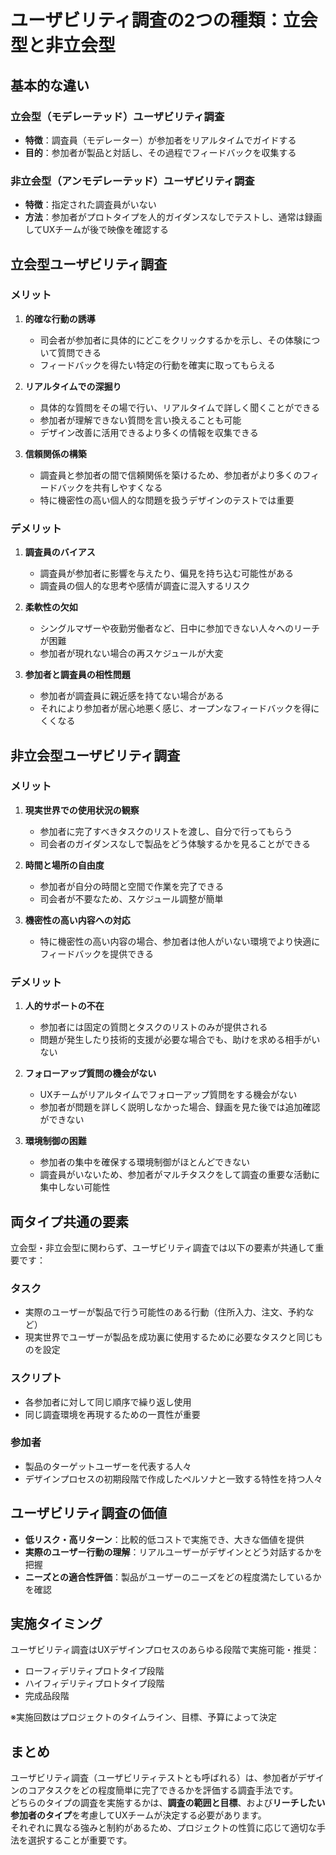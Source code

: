 # ユーザビリティ調査の2つの種類：立会型と非立会型

## 基本的な違い

### 立会型（モデレーテッド）ユーザビリティ調査
- **特徴**：調査員（モデレーター）が参加者をリアルタイムでガイドする
- **目的**：参加者が製品と対話し、その過程でフィードバックを収集する

### 非立会型（アンモデレーテッド）ユーザビリティ調査
- **特徴**：指定された調査員がいない
- **方法**：参加者がプロトタイプを人的ガイダンスなしでテストし、通常は録画してUXチームが後で映像を確認する

## 立会型ユーザビリティ調査

### メリット
1. **的確な行動の誘導**
   - 司会者が参加者に具体的にどこをクリックするかを示し、その体験について質問できる
   - フィードバックを得たい特定の行動を確実に取ってもらえる

2. **リアルタイムでの深掘り**
   - 具体的な質問をその場で行い、リアルタイムで詳しく聞くことができる
   - 参加者が理解できない質問を言い換えることも可能
   - デザイン改善に活用できるより多くの情報を収集できる

3. **信頼関係の構築**
   - 調査員と参加者の間で信頼関係を築けるため、参加者がより多くのフィードバックを共有しやすくなる
   - 特に機密性の高い個人的な問題を扱うデザインのテストでは重要

### デメリット
1. **調査員のバイアス**
   - 調査員が参加者に影響を与えたり、偏見を持ち込む可能性がある
   - 調査員の個人的な思考や感情が調査に混入するリスク

2. **柔軟性の欠如**
   - シングルマザーや夜勤労働者など、日中に参加できない人々へのリーチが困難
   - 参加者が現れない場合の再スケジュールが大変

3. **参加者と調査員の相性問題**
   - 参加者が調査員に親近感を持てない場合がある
   - それにより参加者が居心地悪く感じ、オープンなフィードバックを得にくくなる

## 非立会型ユーザビリティ調査

### メリット
1. **現実世界での使用状況の観察**
   - 参加者に完了すべきタスクのリストを渡し、自分で行ってもらう
   - 司会者のガイダンスなしで製品をどう体験するかを見ることができる

2. **時間と場所の自由度**
   - 参加者が自分の時間と空間で作業を完了できる
   - 司会者が不要なため、スケジュール調整が簡単

3. **機密性の高い内容への対応**
   - 特に機密性の高い内容の場合、参加者は他人がいない環境でより快適にフィードバックを提供できる

### デメリット
1. **人的サポートの不在**
   - 参加者には固定の質問とタスクのリストのみが提供される
   - 問題が発生したり技術的支援が必要な場合でも、助けを求める相手がいない

2. **フォローアップ質問の機会がない**
   - UXチームがリアルタイムでフォローアップ質問をする機会がない
   - 参加者が問題を詳しく説明しなかった場合、録画を見た後では追加確認ができない

3. **環境制御の困難**
   - 参加者の集中を確保する環境制御がほとんどできない
   - 調査員がいないため、参加者がマルチタスクをして調査の重要な活動に集中しない可能性

## 両タイプ共通の要素

立会型・非立会型に関わらず、ユーザビリティ調査では以下の要素が共通して重要です：

### タスク
- 実際のユーザーが製品で行う可能性のある行動（住所入力、注文、予約など）
- 現実世界でユーザーが製品を成功裏に使用するために必要なタスクと同じものを設定

### スクリプト
- 各参加者に対して同じ順序で繰り返し使用
- 同じ調査環境を再現するための一貫性が重要

### 参加者
- 製品のターゲットユーザーを代表する人々
- デザインプロセスの初期段階で作成したペルソナと一致する特性を持つ人々

## ユーザビリティ調査の価値

- **低リスク・高リターン**：比較的低コストで実施でき、大きな価値を提供
- **実際のユーザー行動の理解**：リアルユーザーがデザインとどう対話するかを把握
- **ニーズとの適合性評価**：製品がユーザーのニーズをどの程度満たしているかを確認

## 実施タイミング

ユーザビリティ調査はUXデザインプロセスのあらゆる段階で実施可能・推奨：
- ローフィデリティプロトタイプ段階
- ハイフィデリティプロトタイプ段階
- 完成品段階

※実施回数はプロジェクトのタイムライン、目標、予算によって決定

## まとめ

ユーザビリティ調査（ユーザビリティテストとも呼ばれる）は、参加者がデザインのコアタスクをどの程度簡単に完了できるかを評価する調査手法です。  
どちらのタイプの調査を実施するかは、**調査の範囲と目標**、および**リーチしたい参加者のタイプ**を考慮してUXチームが決定する必要があります。  
それぞれに異なる強みと制約があるため、プロジェクトの性質に応じて適切な手法を選択することが重要です。
